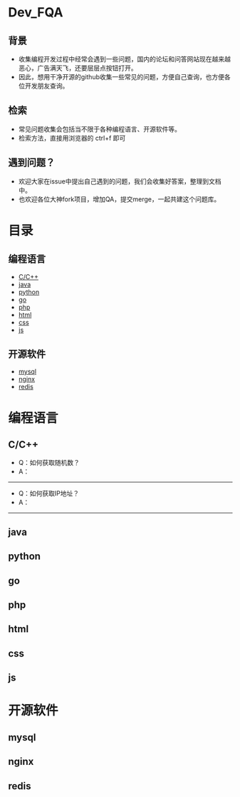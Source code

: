 # Dev_FQA
## 背景
- 收集编程开发过程中经常会遇到一些问题，国内的论坛和问答网站现在越来越恶心，广告满天飞，还要层层点按钮打开。
- 因此，想用干净开源的github收集一些常见的问题，方便自己查询，也方便各位开发朋友查询。

## 检索
- 常见问题收集会包括当不限于各种编程语言、开源软件等。
- 检索方法，直接用浏览器的 ctrl+f 即可

## 遇到问题？
- 欢迎大家在issue中提出自己遇到的问题，我们会收集好答案，整理到文档中。
- 也欢迎各位大神fork项目，增加QA，提交merge，一起共建这个问题库。

# 目录
## 编程语言
- [C/C++](#to_c_c++)
- [java](#to_java)
- [python](#to_python)
- [go](#to_go)
- [php](#to_php)
- [html](#to_html)
- [css](#to_css)
- [js](#to_js)
## 开源软件
- [mysql](#to_mysql)
- [nginx](#to_nginx)
- [redis](#to_redis)

# 编程语言
## <span id="to_c_c++">C/C++</span>
- Q：如何获取随机数？
- A：
---
- Q：如何获取IP地址？
- A：
---

## <span id="to_java">java</span>
## <span id="to_python">python</span>
## <span id="to_go">go</span>
## <span id="to_php">php</span>
## <span id="to_html">html</span>
## <span id="to_css">css</span>
## <span id="to_js">js</span>

# 开源软件
## <span id="to_mysql">mysql</span>
## <span id="to_nginx">nginx</span>
## <span id="to_redis">redis</span>